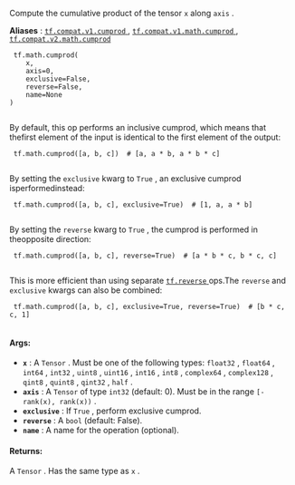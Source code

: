 Compute the cumulative product of the tensor  `x`  along  `axis` .

**Aliases** : [ `tf.compat.v1.cumprod` ](/api_docs/python/tf/math/cumprod), [ `tf.compat.v1.math.cumprod` ](/api_docs/python/tf/math/cumprod), [ `tf.compat.v2.math.cumprod` ](/api_docs/python/tf/math/cumprod)

```
 tf.math.cumprod(
    x,
    axis=0,
    exclusive=False,
    reverse=False,
    name=None
)
 
```

By default, this op performs an inclusive cumprod, which means that thefirst element of the input is identical to the first element of the output:

```
 tf.math.cumprod([a, b, c])  # [a, a * b, a * b * c]
 
```

By setting the  `exclusive`  kwarg to  `True` , an exclusive cumprod isperformedinstead:

```
 tf.math.cumprod([a, b, c], exclusive=True)  # [1, a, a * b]
 
```

By setting the  `reverse`  kwarg to  `True` , the cumprod is performed in theopposite direction:

```
 tf.math.cumprod([a, b, c], reverse=True)  # [a * b * c, b * c, c]
 
```

This is more efficient than using separate [ `tf.reverse` ](https://tensorflow.google.cn/api_docs/python/tf/reverse) ops.The  `reverse`  and  `exclusive`  kwargs can also be combined:

```
 tf.math.cumprod([a, b, c], exclusive=True, reverse=True)  # [b * c, c, 1]
 
```

#### Args:
- **`x`** : A  `Tensor` . Must be one of the following types:  `float32` ,  `float64` , `int64` ,  `int32` ,  `uint8` ,  `uint16` ,  `int16` ,  `int8` ,  `complex64` , `complex128` ,  `qint8` ,  `quint8` ,  `qint32` ,  `half` .
- **`axis`** : A  `Tensor`  of type  `int32`  (default: 0). Must be in the range `[-rank(x), rank(x))` .
- **`exclusive`** : If  `True` , perform exclusive cumprod.
- **`reverse`** : A  `bool`  (default: False).
- **`name`** : A name for the operation (optional).


#### Returns:
A  `Tensor` . Has the same type as  `x` .

